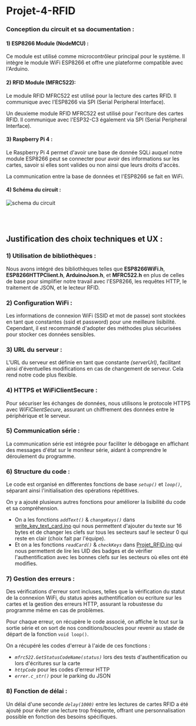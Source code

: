 # Projet-4-RFID

### Conception du circuit et sa documentation : 

  #### 1) ESP8266 Module (NodeMCU) :

  Ce module est utilisé comme microcontrôleur principal pour le système. Il intègre le module WiFi ESP8266 et offre une plateforme compatible avec l'Arduino.
  

  #### 2) RFID Module (MFRC522):
 
  Le module RFID MFRC522 est utilisé pour la lecture des cartes RFID. Il communique avec l'ESP8266 via SPI (Serial Peripheral Interface).
  
  Un deuxieme module RFID MFRC522 est utilisé pour l'ecriture des cartes RFID. Il communique avec l'ESP32-C3 également via SPI (Serial Peripheral Interface).


  #### 3) Raspberry Pi 4 :
  
  Le Raspberry Pi 4 permet d'avoir une base de donnée SQLi auquel notre module ESP8266 peut se connecter pour avoir des informations sur les cartes, savoir si elles sont valides ou non ainsi que leurs droits d'accès.
  
  La communication entre la base de données et l'ESP8266 se fait en WiFi.


  #### 4) Schéma du circuit :

![schema du circuit](https://github.com/SebastienCherki/Projet-4-RFID/blob/main/Schéma%20ESP32%20et%20RC522.png?raw=true)

<br><br>

## Justification des choix techniques et UX : 
### 1) Utilisation de bibliothèques :

Nous avons intégré des bibliothèques telles que **ESP8266WiFi.h**, **ESP8266HTTPClient.h**, **ArduinoJson.h**, et **MFRC522.h** en plus de celles de base pour simplifier notre travail avec l'ESP8266, les requêtes HTTP, le traitement de JSON, et le lecteur RFID.

### 2) Configuration WiFi :

Les informations de connexion WiFi (SSID et mot de passe) sont stockées en tant que constantes (ssid et password) pour une meilleure lisibilité. Cependant, il est recommandé d'adopter des méthodes plus sécurisées pour stocker ces données sensibles.

### 3) URL du serveur :

L'URL du serveur est définie en tant que constante _(serverUrl)_, facilitant ainsi d'éventuelles modifications en cas de changement de serveur. Cela rend notre code plus flexible.

### 4) HTTPS et WiFiClientSecure :

Pour sécuriser les échanges de données, nous utilisons le protocole HTTPS avec _WiFiClientSecure_, assurant un chiffrement des données entre le périphérique et le serveur.

### 5) Communication série :

La communication série est intégrée pour faciliter le débogage en affichant des messages d'état sur le moniteur série, aidant à comprendre le déroulement du programme.

### 6) Structure du code :

Le code est organisé en differentes fonctions de base _`setup()`_ et _`loop()`_, séparant ainsi l'initialisation des opérations répétitives.

On y a ajouté plusieurs autres fonctions pour améliorer la lisibilité du code et sa compréhension.
- On a les fonctions _`addText()`_ & _`changeKeys()`_ dans [write_key_text_card.ino](src/write_key_text_card.ino) qui nous permettent d'ajouter du texte sur 16 bytes et de changer les clefs sur tous les secteurs sauf le secteur 0 qui reste en clair (choix fait par l'équipe).
- Et on a les fonctions _`readCard()`_ & _`checkKeys`_ dans [Projet_RFID.ino](src/Projet_RFID.ino) qui nous permettent de lire les UID des badges et de vérifier l'authentification avec les bonnes clefs sur les secteurs où elles ont été modifies.

### 7) Gestion des erreurs :

Des vérifications d'erreur sont incluses, telles que la vérification du statut de la connexion WiFi, du status après authentification ou ecriture sur les cartes et la gestion des erreurs HTTP, assurant la robustesse du programme même en cas de problèmes.

Pour chaque erreur, on récupère le code associé, on affiche le tout sur la sortie série et on sort de nos conditions/boucles pour revenir au stade de départ de la fonction `void loop()`.

On a récupéré les codes d'erreur à l'aide de ces fonctions :
- _`mfrc522.GetStatusCodeName(status)`_ lors des tests d'authentification ou lors d'écritures sur la carte
- _`httpCode`_ pour les codes d'erreur HTTP
- _`errer.c_str()`_ pour le parking du JSON


### 8) Fonction de délai :

Un délai d'une seconde _`delay(1000)`_ entre les lectures de cartes RFID a été ajouté pour éviter une lecture trop fréquente, offrant une personnalisation possible en fonction des besoins spécifiques.
